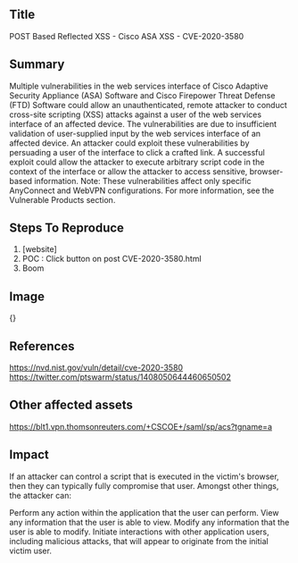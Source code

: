 ## Title
POST Based Reflected XSS - Cisco ASA XSS - CVE-2020-3580

## Summary
Multiple vulnerabilities in the web services interface of Cisco Adaptive Security Appliance (ASA) Software and Cisco Firepower Threat Defense (FTD) Software could allow an unauthenticated, remote attacker to conduct cross-site scripting (XSS) attacks against a user of the web services interface of an affected device. The vulnerabilities are due to insufficient validation of user-supplied input by the web services interface of an affected device. An attacker could exploit these vulnerabilities by persuading a user of the interface to click a crafted link. A successful exploit could allow the attacker to execute arbitrary script code in the context of the interface or allow the attacker to access sensitive, browser-based information. Note: These vulnerabilities affect only specific AnyConnect and WebVPN configurations. For more information, see the Vulnerable Products section.

## Steps To Reproduce
1. [website]
2. POC : Click button on post CVE-2020-3580.html
3. Boom

## Image
{}

## References
https://nvd.nist.gov/vuln/detail/cve-2020-3580
https://twitter.com/ptswarm/status/1408050644460650502

## Other affected assets
https://blt1.vpn.thomsonreuters.com/+CSCOE+/saml/sp/acs?tgname=a

## Impact
If an attacker can control a script that is executed in the victim's browser, then they can typically fully compromise that user. Amongst other things, the attacker can:

Perform any action within the application that the user can perform.
View any information that the user is able to view.
Modify any information that the user is able to modify.
Initiate interactions with other application users, including malicious attacks, that will appear to originate from the initial victim user.